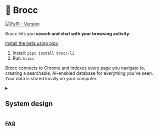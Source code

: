 # 🥦 Brocc

[![PyPI - Version](https://img.shields.io/pypi/v/brocc-li.svg)](https://pypi.org/project/brocc-li)

Brocc lets you **search and chat with your browsing activity**.

[Install the beta using pipx](/faq#installation):

1. Install: `pipx install brocc-li`
2. Run: `brocc`

Brocc connects to Chrome and indexes every page you navigate to, creating a searchable, AI-enabled database for everything you've seen. Your data is stored locally on your computer.

<details>
<summary><h2>System design</h2></summary>

Indexing personal data is a big responsibility. We believe this kind of software should be:

1. **Local**: Your data belongs on your computer. Brocc never logs or stores your data in the cloud (however, AI features use cloud AI models).
2. **Open**: Our system design and code are open to the public and we welcome contributions.

#### Overview

1. Brocc locally ingests documents from (1) your browser, (2) OAuth-authenticated APIs, and (3) your local filesystem.
2. Documents are converted to Markdown, chunked, and stored locally in DuckDB.
3. Document chunks are embedded (remotely) and stored locally in LanceDB.

#### Local app ([/cli](https://github.com/SubstrateLabs/brocc/tree/main/cli))

- [DuckDB](https://duckdb.org): Local columnar database
- [LanceDB](https://github.com/lancedb/lancedb): Local vector database. Embeddings (for ingestion + queries) use [Voyage AI](https://www.voyageai.com/) via our [API proxy](https://github.com/SubstrateLabs/brocc/blob/main/site/app/api/embed/route.ts).
- [OpenRouter](https://openrouter.ai/docs/quickstart): AI routing. LLM API requests are always made locally from your computer, using the OpenRouter API key we provision for your account.

#### Website ([/site](https://github.com/SubstrateLabs/brocc/tree/main/site))

- [Neon Postgres](https://neon.tech/docs/introduction): Used to store users, API keys, and collaboration settings.
- [WorkOS](https://workos.com): Used for auth.
- [Upstash Redis](https://upstash.com/docs/redis/overall/getstarted): Used to cache session information.

</details>

### [FAQ](/faq)
